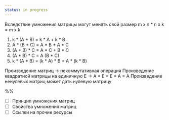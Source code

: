 ```yaml
---
status: in progress
---
```



Вследствие умножения матрицы могут менять свой размер m x n * n x k = m x k


1. k * (A + B) = k * A + k * B
2. A * (B + C) = A * B + A * C
3. (A + B) * C = A * C + B * C
4. (A * B) * C = A (B * C)
5. k * (A * B) = (k * A) * B = A * (k * B)


Произведение матриц -> некоммутативная операция
Произведение квадратной матрицы на единичную E -> A * E = E * A = A
Произведение ненулевых матриц может дать нулевую матрицу

%%
- [ ] Принцип умножения матриц
- [ ] Свойства умножения матриц
- [ ] Ссылки на прочие ресурсы